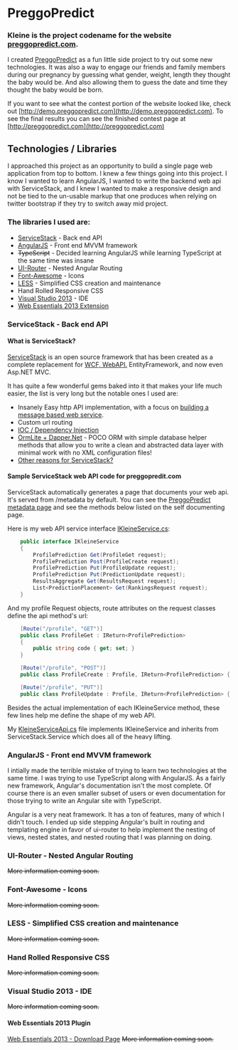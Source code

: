 # PreggoPredict

### Kleine is the project codename for the website [preggopredict.com](http://preggopredict.com).

I created [PreggoPredict](http://preggopredict.com) as a fun little side project to try out some new technologies. It was also a way to engage our friends and family members during our pregnancy by guessing what gender, weight, length they thought the baby would be. And also allowing them to guess the date and time they thought the baby would be born.

If you want to see what the contest portion of the website looked like, check out [http://demo.preggopredict.com](http://demo.preggopredict.com). To see the final results you can see the finished contest page at [http://preggopredict.com](http://preggopredict.com)


## Technologies / Libraries 
I approached this project as an opportunity to build a single page web application from top to bottom. I knew a few things going into this project. I know I wanted to learn AngularJS, I wanted to write the backend web api with ServiceStack, and I knew I wanted to make a responsive design and not be tied to the un-usable markup that one produces when relying on twitter bootstrap if they try to switch away mid project.

### The libraries I used are:
 - [ServiceStack](https://servicestack.net/) - Back end API
 - [AngularJS](http://angularjs.org/) - Front end MVVM framework
 - ~~TypeScript~~ - Decided learning AngularJS while learning TypeScript at the same time was insane
 - [UI-Router](https://github.com/angular-ui/ui-router) - Nested Angular Routing
 - [Font-Awesome](http://fortawesome.github.io/Font-Awesome/) - Icons
 - [LESS](http://lesscss.org/) - Simplified CSS creation and maintenance
 - Hand Rolled Responsive CSS
 - [Visual Studio 2013](http://visualstudio.com/) - IDE
  - [Web Essentials 2013 Extension](http://vswebessentials.com/)

### ServiceStack - Back end API

#### What is ServiceStack? 
[ServiceStack](https://servicestack.net/) is an open source framework that has been created as a complete replacement for [WCF, WebAPI.](http://stackoverflow.com/questions/15927475/servicestack-request-dto-design/15941229#15941229) EntityFramework, and now even Asp.NET MVC. 

It has quite a few wonderful gems baked into it that makes your life much easier, the list is very long but the notable ones I used are:
- Insanely Easy http API implementation, with a focus on [building a message based web service](https://github.com/ServiceStack/ServiceStack/wiki/What-is-a-message-based-web-service%3F).
- Custom url routing
- [IOC / Dependency Injection](https://github.com/ServiceStack/ServiceStack/wiki/The-IoC-container)
- [OrmLite + Dapper.Net](https://github.com/ServiceStack/ServiceStack.OrmLite) - POCO ORM with simple database helper methods that allow you to write a clean and abstracted data layer with minimal work with no XML configuration files!
- [Other reasons for ServiceStack?](https://github.com/ServiceStack/ServiceStack/wiki/Why-Servicestack)	

#### Sample ServiceStack web API code for preggopredit.com
ServiceStack automatically generates a page that documents your web api. It's served from /metadata by default. You can see the [PreggoPredict metadata page](http://preggopredict.com/api/metadata) and see the methods below listed on the self documenting page.

Here is my web API service interface [IKleineService.cs](/src/Kleine/Services/IKleineService.cs):

```csharp
    public interface IKleineService
    {
        ProfilePrediction Get(ProfileGet request);
        ProfilePrediction Post(ProfileCreate request);
        ProfilePrediction Put(ProfileUpdate request);
        ProfilePrediction Put(PredictionUpdate request);
        ResultsAggregate Get(ResultsRequest request);
        List<PredictionPlacement> Get(RankingsRequest request);
    }
```	

And my profile Request objects, route attributes on the request classes define the api method's url:

```csharp
    [Route("/profile", "GET")]
    public class ProfileGet : IReturn<ProfilePrediction>
    {
        public string code { get; set; }
    }

    [Route("/profile", "POST")]
    public class ProfileCreate : Profile, IReturn<ProfilePrediction> { }

    [Route("/profile", "PUT")]
    public class ProfileUpdate : Profile, IReturn<ProfilePrediction> { }    	
```

Besides the actual implementation of each IKleineService method, these few lines help me define the shape of my web API.

My [KleineServiceApi.cs](/src/Kleine.Services/KleineServiceApi.cs) file implements IKleineService and inherits from ServiceStack.Service which does all of the heavy lifting.

### AngularJS - Front end MVVM framework
I intially made the terrible mistake of trying to learn two technologies at the same time. I was trying to use TypeScript along with AngularJS. As a fairly new framework, Angular's documentation isn't the most complete. Of course there is an even smaller subset of users or even documentation for those trying to write an Angular site with TypeScript.

Angular is a very neat framework. It has a ton of features, many of which I didn't touch. I ended up side stepping Angular's built in routing and templating engine in favor of ui-router to help implement the nesting of views, nested states, and nested routing that I was planning on doing.

### UI-Router - Nested Angular Routing
~~More information coming soon.~~

### Font-Awesome - Icons
~~More information coming soon.~~

### LESS - Simplified CSS creation and maintenance
~~More information coming soon.~~

### Hand Rolled Responsive CSS
~~More information coming soon.~~

### Visual Studio 2013 - IDE
~~More information coming soon.~~

#### Web Essentials 2013 Plugin
[Web Essentials 2013 - Download Page](http://visualstudiogallery.msdn.microsoft.com/56633663-6799-41d7-9df7-0f2a504ca361)
~~More information coming soon.~~
